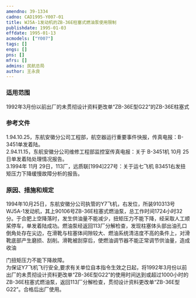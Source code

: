```yaml
---
amendno: 39-1334  
cadno: CAD1995-Y007-01  
title: WJ5A-1发动机的ZB-36E柱塞式燃油泵使用限制  
publishdate: 1995-01-03  
effdate: 1995-01-13  
acmodels: ["Y007"]  
tags: []  
engs: []  
pns: []  
mfrs: []  
admins: 民航总局  
author: 王永良  
---
```

  
### 适用范围  
1992年3月份以前出厂的未贯彻设计资料更改单“ZB-36E型G22”的ZB-36E柱塞式  
  
<!--more-->  
### 参考文件  
  1.94.10.25，东航安徽分公司工程部，航空器运行重要事件快报，传真电报：B-3451单发着陆。  
  2.94.11.15，东航安徽分公司维修工程部监控室传真电报：关于 B-3451机 10月 25日单发着陆处理情况报告。  
 3.1994年 11月 29日，113厂，远质联[1994]227号：关于运七飞机 B3451右发扭矩压力下降缓慢故障分析的报告。  
  
### 原因、措施和规定  

  1994年10月25日，东航安徽分公司执管的Y7飞机，右发位，所装910313号WJ5A-1发动机，其上90106号ZB-36E柱塞式燃油泵，总工作时间1724小时32分。于合肥上空降落时，发生供油量不能减少，扭矩压力不能下降，经采取人工顺桨停车，单发着陆成功。燃油泵经返回113厂分解检查，发现柱塞体头部出油孔口倒角处存在尖边，在滑靴与柱塞体间隙较大、燃油系统清洁度不高的条件上，对滑靴底部产生磨损、刮削。滑靴被刮穿后，使燃油调节器不能正常调节供油量，造成收油  
  
门扭矩压力不能下降故障。  
  为保证Y7飞机飞行安全,要求有关单位自本指令生效之日起，将1992年3月份以前出厂的未贯彻设计资料更改单“ZB-36E型G22”的使用时间达到或超过1000小时的ZB-36E柱塞式燃油泵，返回113厂分解检查，贯彻设计资料更改单“ZB-36E型G22”。合格后出厂使用。  
